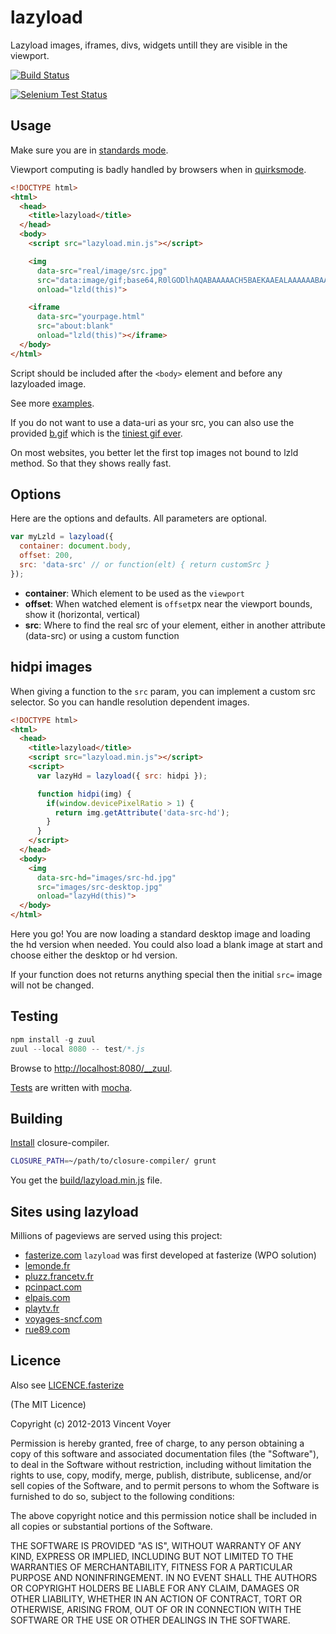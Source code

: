# lazyload

Lazyload images, iframes, divs, widgets untill they are visible in the viewport.

[![Build Status](https://travis-ci.org/vvo/lazyload.png?branch=master)](https://travis-ci.org/vvo/lazyload)

[![Selenium Test Status](https://saucelabs.com/browser-matrix/lazyloadvvo.svg)](https://saucelabs.com/u/lazyloadvvo)

## Usage

Make sure you are in [standards mode](http://en.wikipedia.org/wiki/Document_Type_Declaration#HTML5_DTD-less_DOCTYPE).

Viewport computing is badly handled by browsers when in [quirksmode](http://en.wikipedia.org/wiki/Quirks_mode).

```html
<!DOCTYPE html>
<html>
  <head>
    <title>lazyload</title>
  </head>
  <body>
    <script src="lazyload.min.js"></script>

    <img
      data-src="real/image/src.jpg"
      src="data:image/gif;base64,R0lGODlhAQABAAAAACH5BAEKAAEALAAAAAABAAEAAAICTAEAOw=="
      onload="lzld(this)">

    <iframe
      data-src="yourpage.html"
      src="about:blank"
      onload="lzld(this)"></iframe>
  </body>
</html>
```

Script should be included after the `<body>` element and before any
lazyloaded image.

See more [examples](examples/).

If you do not want to use a data-uri as your src, you can also use the provided [b.gif](b.gif) which is
the [tiniest gif ever](http://probablyprogramming.com/2009/03/15/the-tiniest-gif-ever).

On most websites, you better let the first top images not bound to lzld method.
So that they shows really fast.

## Options

Here are the options and defaults.
All parameters are optional.

```js
var myLzld = lazyload({
  container: document.body,
  offset: 200,
  src: 'data-src' // or function(elt) { return customSrc }
});
```

* **container**: Which element to be used as the `viewport`
* **offset**: When watched element is `offset`px near the viewport bounds, show it (horizontal, vertical)
* **src**: Where to find the real src of your element, either in another attribute (data-src) or
    using a custom function

## hidpi images

When giving a function to the `src` param, you can implement a custom src selector.
So you can handle resolution dependent images.

```html
<!DOCTYPE html>
<html>
  <head>
    <title>lazyload</title>
    <script src="lazyload.min.js"></script>
    <script>
      var lazyHd = lazyload({ src: hidpi });

      function hidpi(img) {
        if(window.devicePixelRatio > 1) {
          return img.getAttribute('data-src-hd');
        }
      }
    </script>
  </head>
  <body>
    <img
      data-src-hd="images/src-hd.jpg"
      src="images/src-desktop.jpg"
      onload="lazyHd(this)">
  </body>
</html>
```

Here you go! You are now loading a standard desktop image and loading the hd version when needed.
You could also load a blank image at start and choose either the desktop or hd version.

If your function does not returns anything special then the initial `src=` image will not be changed.

## Testing

```js
npm install -g zuul
zuul --local 8080 -- test/*.js
```

Browse to [http://localhost:8080/__zuul](http://localhost:8080/__zuul).

[Tests](test/) are written with [mocha](https://github.com/visionmedia/mocha).

## Building

[Install](http://code.google.com/p/closure-compiler/downloads/list) closure-compiler.

```bash
CLOSURE_PATH=~/path/to/closure-compiler/ grunt
```

You get the [build/lazyload.min.js](build/lazyload.min.js) file.

## Sites using lazyload

Millions of pageviews are served using this project:

* [fasterize.com](http://fasterize.com) `lazyload` was first developed at fasterize (WPO solution)
* [lemonde.fr](http://www.lemonde.fr)
* [pluzz.francetv.fr](http://pluzz.francetv.fr)
* [pcinpact.com](http://www.pcinpact.com)
* [elpais.com](http://www.elpais.com)
* [playtv.fr](http://playtv.fr)
* [voyages-sncf.com](http://www.voyages-sncf.com)
* [rue89.com](http://www.rue89.com)

## Licence

Also see [LICENCE.fasterize](LICENCE.fasterize)

(The MIT Licence)

Copyright (c) 2012-2013 Vincent Voyer

Permission is hereby granted, free of charge, to any person obtaining
a copy of this software and associated documentation files (the
"Software"), to deal in the Software without restriction, including
without limitation the rights to use, copy, modify, merge, publish,
distribute, sublicense, and/or sell copies of the Software, and to
permit persons to whom the Software is furnished to do so, subject to
the following conditions:

The above copyright notice and this permission notice shall be
included in all copies or substantial portions of the Software.

THE SOFTWARE IS PROVIDED "AS IS", WITHOUT WARRANTY OF ANY KIND,
EXPRESS OR IMPLIED, INCLUDING BUT NOT LIMITED TO THE WARRANTIES OF
MERCHANTABILITY, FITNESS FOR A PARTICULAR PURPOSE AND
NONINFRINGEMENT. IN NO EVENT SHALL THE AUTHORS OR COPYRIGHT HOLDERS BE
LIABLE FOR ANY CLAIM, DAMAGES OR OTHER LIABILITY, WHETHER IN AN ACTION
OF CONTRACT, TORT OR OTHERWISE, ARISING FROM, OUT OF OR IN CONNECTION
WITH THE SOFTWARE OR THE USE OR OTHER DEALINGS IN THE SOFTWARE.
